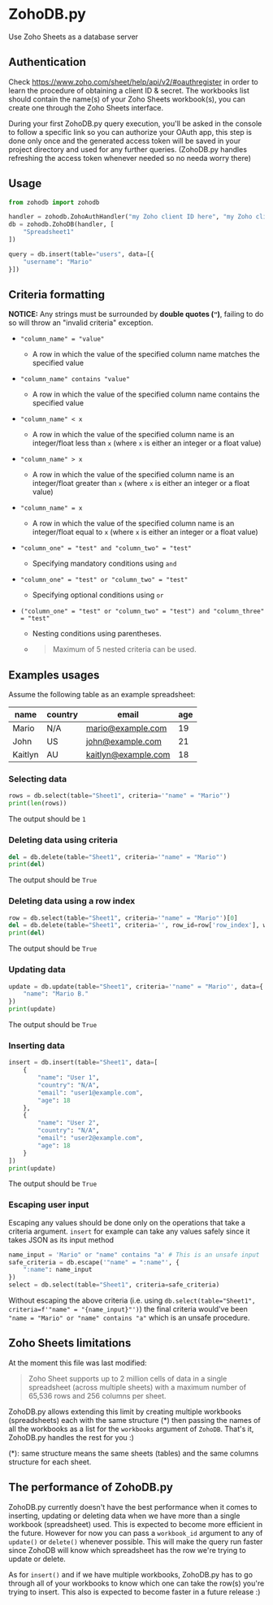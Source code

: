 # ZohoDB.py
Use Zoho Sheets as a database server

## Authentication
Check https://www.zoho.com/sheet/help/api/v2/#oauthregister in order to learn the procedure of obtaining a client ID & secret. The workbooks list should contain the name(s) of your Zoho Sheets workbook(s), you can create one through the Zoho Sheets interface.

During your first ZohoDB.py query execution, you'll be asked in the console to follow a specific link so you can authorize your OAuth app, this step is done only once and the generated access token will be saved in your project directory and used for any further queries. (ZohoDB.py handles refreshing the access token whenever needed so no needa worry there)

## Usage
```py
from zohodb import zohodb

handler = zohodb.ZohoAuthHandler("my Zoho client ID here", "my Zoho client secret here")
db = zohodb.ZohoDB(handler, [
    "Spreadsheet1"
])

query = db.insert(table="users", data=[{
    "username": "Mario"
}])
```

## Criteria formatting
**NOTICE:** Any strings must be surrounded by **double quotes (`"`)**, failing to do so will throw an "invalid criteria" exception.

- `"column_name" = "value"`
  * A row in which the value of the specified column name matches the specified value

- `"column_name" contains "value"`
  * A row in which the value of the specified column name contains the specified value

- `"column_name" < x`
  * A row in which the value of the specified column name is an integer/float less than `x` (where `x` is either an integer or a float value)

- `"column_name" > x`
  * A row in which the value of the specified column name is an integer/float greater than `x` (where `x` is either an integer or a float value)

- `"column_name" = x`
  * A row in which the value of the specified column name is an integer/float equal to `x` (where `x` is either an integer or a float value)

- `"column_one" = "test" and "column_two" = "test"`
  * Specifying mandatory conditions using `and`

- `"column_one" = "test" or "column_two" = "test"`
  * Specifying optional conditions using `or`

- `("column_one" = "test" or "column_two" = "test") and "column_three" = "test"`
  * Nesting conditions using parentheses.
  * > Maximum of 5 nested criteria can be used.

## Examples usages

Assume the following table as an example spreadsheet:

| **name** | **country** | **email**           | **age** |
|----------|-------------|---------------------|---------|
| Mario    | N/A         | mario@example.com   | 19      |
| John     | US          | john@example.com    | 21      |
| Kaitlyn  | AU          | kaitlyn@example.com | 18      |

### Selecting data
```py
rows = db.select(table="Sheet1", criteria='"name" = "Mario"')
print(len(rows))
```
The output should be `1`

### Deleting data using criteria
```py
del = db.delete(table="Sheet1", criteria='"name" = "Mario"')
print(del)
```
The output should be `True`

### Deleting data using a row index
```py
row = db.select(table="Sheet1", criteria='"name" = "Mario"')[0]
del = db.delete(table="Sheet1", criteria='', row_id=row['row_index'], workbook_id=row['workbook_id'])
print(del)
```
The output should be `True`

### Updating data
```py
update = db.update(table="Sheet1", criteria='"name" = "Mario"', data={
    "name": "Mario B."
})
print(update)
```
The output should be `True`

### Inserting data
```py
insert = db.insert(table="Sheet1", data=[
    {
        "name": "User 1",
        "country": "N/A",
        "email": "user1@example.com",
        "age": 18
    },
    {
        "name": "User 2",
        "country": "N/A",
        "email": "user2@example.com",
        "age": 18
    }
])
print(update)
```
The output should be `True`

### Escaping user input
Escaping any values should be done only on the operations that take a criteria argument. `insert` for example can take any values safely since it takes JSON as its input method
```py
name_input = 'Mario" or "name" contains "a' # This is an unsafe input
safe_criteria = db.escape('"name" = ":name"', {
    ":name": name_input
})
select = db.select(table="Sheet1", criteria=safe_criteria)
```
Without escaping the above criteria (i.e. using `db.select(table="Sheet1", criteria=f'"name" = "{name_input}"')`) the final criteria would've been `"name = "Mario" or "name" contains "a"` which is an unsafe procedure.

## Zoho Sheets limitations
At the moment this file was last modified:
> Zoho Sheet supports up to 2 million cells of data in a single spreadsheet (across multiple sheets) with a maximum number of 65,536 rows and 256 columns per sheet.

ZohoDB.py allows extending this limit by creating multiple workbooks (spreadsheets) each with the same structure (*) then passing the names of all the workbooks as a list for the `workbooks` argument of `ZohoDB`. That's it, ZohoDB.py handles the rest for you :)

(*): same structure means the same sheets (tables) and the same columns structure for each sheet.

## The performance of ZohoDB.py
ZohoDB.py currently doesn't have the best performance when it comes to inserting, updating or deleting data when we have more than a single workbook (spreadsheet) used. This is expected to become more efficient in the future. However for now you can pass a `workbook_id` argument to any of `update()` or `delete()` whenever possible. This will make the query run faster since ZohoDB will know which spreadsheet has the row we're trying to update or delete.

As for `insert()` and if we have multiple workbooks, ZohoDB.py has to go through all of your workbooks to know which one can take the row(s) you're trying to insert. This also is expected to become faster in a future release :)
